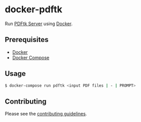 # docker-pdftk

Run [PDFtk Server][pdftk-server] using [Docker].

## Prerequisites

* [Docker]
* [Docker Compose][docker-compose]

## Usage

```sh
$ docker-compose run pdftk <input PDF files | - | PROMPT>
```

## Contributing

Please see the [contributing guidelines](/CONTRIBUTING.md).

[docker]: https://www.docker.com
[docker-compose]: https://docs.docker.com/compose/
[pdftk-server]: https://www.pdflabs.com/tools/pdftk-server/
